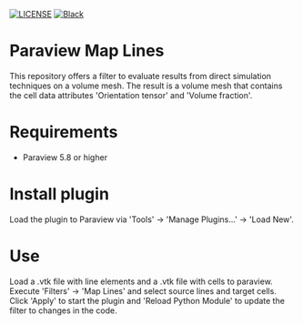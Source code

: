 [![LICENSE](https://black.readthedocs.io/en/stable/_static/license.svg)](https://raw.github.com/nilsmeyerkit/fiberoripy/master/LICENSE)
[![Black](https://img.shields.io/badge/code%20style-black-000000.svg)](https://github.com/psf/black)

# Paraview Map Lines

This repository offers a filter to evaluate results from direct simulation techniques on a volume mesh. The result is a volume mesh that contains the cell data attributes 'Orientation tensor' and 'Volume fraction'.

# Requirements
- Paraview 5.8 or higher

# Install plugin
Load the plugin to Paraview via 'Tools' -> 'Manage Plugins...' -> 'Load New'.

# Use
Load a .vtk file with line elements and a .vtk file with cells to paraview. Execute 'Filters' -> 'Map Lines' and select source lines and target cells. Click 'Apply' to start the plugin and 'Reload Python Module' to update the filter to changes in the code.
